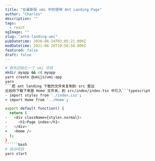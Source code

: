 ```yaml
---
title: "在最新版 umi 中的使用 Ant Landing Page"
author: "Charles"
description: ""
tags:
  - react
ogImage: ""
slug: "antd-landing-umi"
pubDatetime: 2020-08-24T03:05:21.000Z
modDatetime: 2021-06-26T10:56:58.000Z
featured: false
draft: false
---
```


```````bash
# 首先初始化一个 umi 项目
mkdir myapp && cd myapp
yarn create @umijs/umi-app
yarn
```把 ant landing 下载的文件夹复制到 src 里边
比如你下载下来是 Home 文件夹，到 src/index/index.tsx 中引入```typescript
- import styles from './index.css';
+ import Home from '../Home';

export default function() {
  return (
-   <div className={styles.normal}>
-     <h1>Page index</h1>
-   </div>
+   <Home />
  );
}
``````bash
# 启动项目
yarn start
```````
